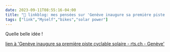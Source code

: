 ---date: 2023-09-11T08:55:16-04:00title: "🔗 linkblog: mes pensées sur 'Genève inaugure sa première piste cyclable solaire - rts.ch - Genève'"tags: ["link","Myself","bikes","solar power"]---Quelle belle idée !   [lien à 'Genève inaugure sa première piste cyclable solaire - rts.ch - Genève'](https://www.rts.ch/info/regions/geneve/14303793-geneve-inaugure-sa-premiere-piste-cyclable-solaire.html?rts_source=rss_t)